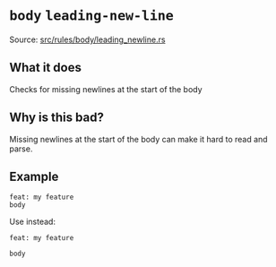 # `body` `leading-new-line`

Source: [src/rules/body/leading_newline.rs](../../src/rules/body/leading_newline.rs)

## What it does
Checks for missing newlines at the start of the body

## Why is this bad?
Missing newlines at the start of the body can make it hard to read and parse.

## Example
```git-commit
feat: my feature
body
```

Use instead:
```git-commit
feat: my feature

body
```
